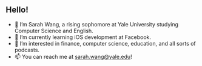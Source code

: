 ## Hello! 
- 👋 I’m Sarah Wang, a rising sophomore at Yale University studying Computer Science and English.
- 🌱 I’m currently learning iOS development at Facebook.
- 👀 I’m interested in finance, computer science, education, and all sorts of podcasts.
- 📫 You can reach me at sarah.wang@yale.edu!

<!---
swang392/swang392 is a ✨ special ✨ repository because its `README.md` (this file) appears on your GitHub profile.
You can click the Preview link to take a look at your changes.
--->
